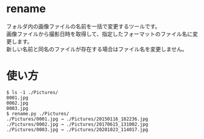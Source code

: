 # rename

フォルダ内の画像ファイルの名前を一括で変更するツールです。  
画像ファイルから撮影日時を取得して、指定したフォーマットのファイル名に変更します。  
新しい名前と同名のファイルが存在する場合はファイル名を変更しません。  

# 使い方

```
$ ls -1 ./Pictures/
0001.jpg
0002.jpg
0003.jpg
$ rename.py ./Pictures/
./Pictures/0001.jpg → ./Pictures/20150116_182236.jpg
./Pictures/0002.jpg → ./Pictures/20170615_131002.jpg
./Pictures/0003.jpg → ./Pictures/20201023_114017.jpg
```
